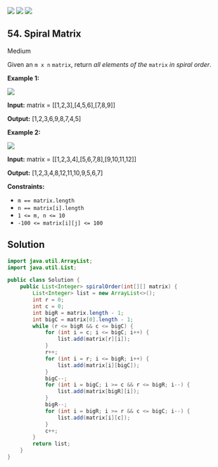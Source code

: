 [![](https://img.shields.io/github/stars/javadev/LeetCode-in-Java?label=Stars&style=flat-square)](https://github.com/javadev/LeetCode-in-Java)
[![](https://img.shields.io/github/forks/javadev/LeetCode-in-Java?label=Fork%20me%20on%20GitHub%20&style=flat-square)](https://github.com/javadev/LeetCode-in-Java/fork)
[![](https://img.shields.io/badge/-LeetCode%20in%20Kotlin-blue?style=flat-square)](https://github.com/javadev/LeetCode-in-Kotlin)

## 54\. Spiral Matrix

Medium

Given an `m x n` `matrix`, return _all elements of the_ `matrix` _in spiral order_.

**Example 1:**

![](https://assets.leetcode.com/uploads/2020/11/13/spiral1.jpg)

**Input:** matrix = \[\[1,2,3],[4,5,6],[7,8,9]]

**Output:** [1,2,3,6,9,8,7,4,5] 

**Example 2:**

![](https://assets.leetcode.com/uploads/2020/11/13/spiral.jpg)

**Input:** matrix = \[\[1,2,3,4],[5,6,7,8],[9,10,11,12]]

**Output:** [1,2,3,4,8,12,11,10,9,5,6,7] 

**Constraints:**

*   `m == matrix.length`
*   `n == matrix[i].length`
*   `1 <= m, n <= 10`
*   `-100 <= matrix[i][j] <= 100`

## Solution

```java
import java.util.ArrayList;
import java.util.List;

public class Solution {
    public List<Integer> spiralOrder(int[][] matrix) {
        List<Integer> list = new ArrayList<>();
        int r = 0;
        int c = 0;
        int bigR = matrix.length - 1;
        int bigC = matrix[0].length - 1;
        while (r <= bigR && c <= bigC) {
            for (int i = c; i <= bigC; i++) {
                list.add(matrix[r][i]);
            }
            r++;
            for (int i = r; i <= bigR; i++) {
                list.add(matrix[i][bigC]);
            }
            bigC--;
            for (int i = bigC; i >= c && r <= bigR; i--) {
                list.add(matrix[bigR][i]);
            }
            bigR--;
            for (int i = bigR; i >= r && c <= bigC; i--) {
                list.add(matrix[i][c]);
            }
            c++;
        }
        return list;
    }
}
```